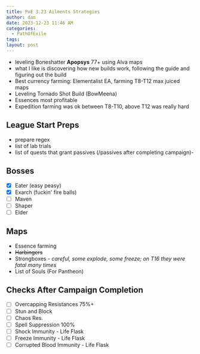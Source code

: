```yaml
---
title: PoE 3.23 Ailments Strategies
author: dan
date: 2023-12-23 11:46 AM
categories:
  - PathOfExile
tags: 
layout: post
---
```

- leveling Boneshatter **Apopsys** 77+ using Alva maps
- what I like is discovering how new builds work, following the guide and figuring out the build
- Best currency farming: Elementalist EA, farming T8-T12 max juiced maps
- Leveling Tornado Shot Build (BowMeena)
- Essences most profitable
- Expedition farming was ok between T8-T10, above T12 was really hard

## League Start Preps
- prepare regex
- list of lab trials
- list of quests that grant passives (/passives after completing campaign)- 

## Bosses
- [x] Eater (easy peasy)
- [x] Exarch (fuckin' fire balls)
- [ ] Maven
- [ ] Shaper
- [ ] Elder

## Maps
- Essence farming 
- ~~Harbingers~~
- Strongboxes - *careful, some explode, some freeze; on T16 they were fatal many times*
- List of Souls (For Pantheon)

## Checks After Campaign Completion
- [ ] Overcapping Resistances 75%+
- [ ] Stun and Block
- [ ] Chaos Res.
- [ ] Spell Suppression 100%
- [ ] Shock Immunity - Life Flask
- [ ] Freeze Immunity - Life Flask
- [ ] Corrupted Blood Immunity - Life Flask
